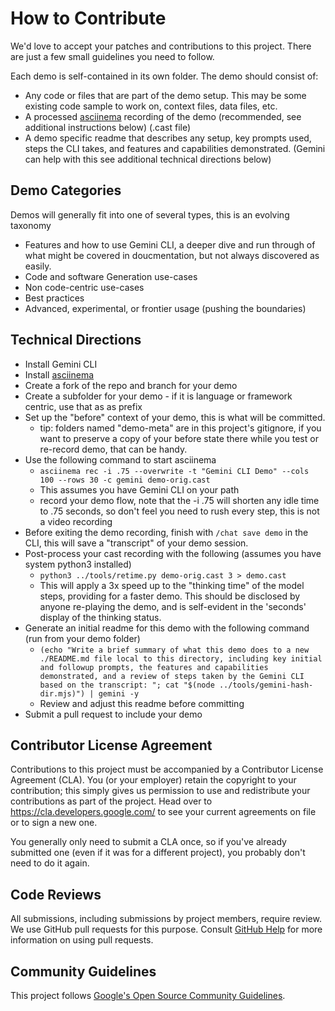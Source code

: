 # How to Contribute

We'd love to accept your patches and contributions to this project. There are
just a few small guidelines you need to follow.

Each demo is self-contained in its own folder. The demo should consist of:

 - Any code or files that are part of the demo setup. This may be some existing code sample to work on, context files, data files, etc.
 - A processed [asciinema](https://asciinema.org/) recording of the demo (recommended, see additional instructions below) (.cast file)
 - A demo specific readme that describes any setup, key prompts used, steps the CLI takes, and features and capabilities demonstrated. (Gemini can help with this see additional technical directions below)

 ## Demo Categories

 Demos will generally fit into one of several types, this is an evolving taxonomy

  - Features and how to use Gemini CLI, a deeper dive and run through of what might be covered in doucmentation, but not always discovered as easily.
  - Code and software Generation use-cases
  - Non code-centric use-cases
  - Best practices
  - Advanced, experimental, or frontier usage (pushing the boundaries)

## Technical Directions

- Install Gemini CLI
- Install [asciinema](https://asciinema.org/)
- Create a fork of the repo and branch for your demo
- Create a subfolder for your demo - if it is language or framework centric, use that as as prefix
- Set up the "before" context of your demo, this is what will be committed.
  - tip: folders named "demo-meta" are in this project's gitignore, if you want to preserve a copy of your before state there while you test or re-record demo, that can be handy.
- Use the following command to start asciinema
  - `asciinema rec -i .75 --overwrite -t "Gemini CLI Demo" --cols 100 --rows 30 -c gemini demo-orig.cast`
  - This assumes you have Gemini CLI on your path
  - record your demo flow, note that the -i .75 will shorten any idle time to .75 seconds, so don't feel you need to rush every step, this is not a video recording
- Before exiting the demo recording, finish with `/chat save demo` in the CLI, this will save a "transcript" of your demo session.
- Post-process your cast recording with the following (assumes you have system python3 installed)
  - `python3 ../tools/retime.py demo-orig.cast 3 > demo.cast`
  - This will apply a 3x speed up to the "thinking time" of the model steps, providing for a faster demo. This should be disclosed by anyone re-playing the demo, and is self-evident in the 'seconds' display of the thinking status.
- Generate an initial readme for this demo with the following command (run from your demo folder)
  - `(echo "Write a brief summary of what this demo does to a new ./README.md file local to this directory, including key initial and followup prompts, the features and capabilities demonstrated, and a review of steps taken by the Gemini CLI based on the transcript: "; cat "$(node ../tools/gemini-hash-dir.mjs)") | gemini -y`
  - Review and adjust this readme before committing
- Submit a pull request to include your demo
 

## Contributor License Agreement

Contributions to this project must be accompanied by a Contributor License
Agreement (CLA). You (or your employer) retain the copyright to your
contribution; this simply gives us permission to use and redistribute your
contributions as part of the project. Head over to
<https://cla.developers.google.com/> to see your current agreements on file or
to sign a new one.

You generally only need to submit a CLA once, so if you've already submitted one
(even if it was for a different project), you probably don't need to do it
again.

## Code Reviews

All submissions, including submissions by project members, require review. We
use GitHub pull requests for this purpose. Consult
[GitHub Help](https://help.github.com/articles/about-pull-requests/) for more
information on using pull requests.

## Community Guidelines

This project follows
[Google's Open Source Community Guidelines](https://opensource.google/conduct/).